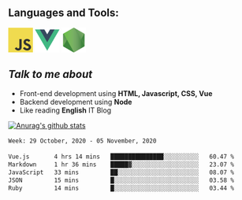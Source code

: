 ## **Languages and Tools:**      
<code><img height="50" src="https://raw.githubusercontent.com/github/explore/80688e429a7d4ef2fca1e82350fe8e3517d3494d/topics/javascript/javascript.png"></code>
<code><img height="50"  src="https://raw.githubusercontent.com/github/explore/80688e429a7d4ef2fca1e82350fe8e3517d3494d/topics/vue/vue.png"></code>
<code><img height="50"  src="https://raw.githubusercontent.com/github/explore/80688e429a7d4ef2fca1e82350fe8e3517d3494d/topics/nodejs/nodejs.png"></code>

## *Talk to me about*
- Front-end development using **HTML, Javascript, CSS, Vue**
- Backend development using **Node**
- Like reading **English** IT Blog    

[![Anurag's github stats](https://github-readme-stats.vercel.app/api?username=qdi5)](https://github.com/anuraghazra/github-readme-stats)    

<!--START_SECTION:waka-->
```text
Week: 29 October, 2020 - 05 November, 2020

Vue.js       4 hrs 14 mins   ███████████████░░░░░░░░░░   60.47 % 
Markdown     1 hr 36 mins    █████▓░░░░░░░░░░░░░░░░░░░   23.07 % 
JavaScript   33 mins         ██░░░░░░░░░░░░░░░░░░░░░░░   08.07 % 
JSON         15 mins         █░░░░░░░░░░░░░░░░░░░░░░░░   03.58 % 
Ruby         14 mins         █░░░░░░░░░░░░░░░░░░░░░░░░   03.44 % 
```
<!--END_SECTION:waka-->
